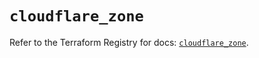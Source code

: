 # `cloudflare_zone`

Refer to the Terraform Registry for docs: [`cloudflare_zone`](https://registry.terraform.io/providers/cloudflare/cloudflare/4.33.0/docs/resources/zone).
